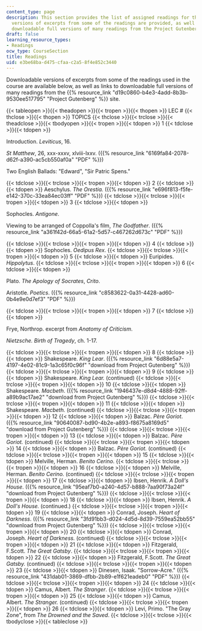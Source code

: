 ```yaml
---
content_type: page
description: This section provides the list of assigned readings for the course. Downloadable
  versions of excerpts from some of the readings are provided, as well as links to
  downloadable full versions of many readings from the Project Gutenberg site.
draft: false
learning_resource_types:
- Readings
ocw_type: CourseSection
title: Readings
uid: e3be68ba-d475-cfaa-c2a5-8f4e852c3440
---
```

Downloadable versions of excerpts from some of the readings used in the course are available below, as well as links to downloadable full versions of many readings from the {{% resource_link "d19c0860-b4e3-4add-8b3b-9530ee517795" "Project Gutenberg" %}} site.

{{< tableopen >}}{{< theadopen >}}{{< tropen >}}{{< thopen >}}
LEC #
{{< thclose >}}{{< thopen >}}
TOPICS
{{< thclose >}}{{< trclose >}}{{< theadclose >}}{{< tbodyopen >}}{{< tropen >}}{{< tdopen >}}
1
{{< tdclose >}}{{< tdopen >}}

Introduction. *Leviticus*, 16.

*St Matthew*, 26, xxx-xxxv, xlviii-lxxv. ({{% resource_link "6169fa84-2078-d62f-a390-ac5cb550af0a" "PDF" %}})

Two English Ballads: "Edward", "Sir Patric Spens."

{{< tdclose >}}{{< trclose >}}{{< tropen >}}{{< tdopen >}}
2
{{< tdclose >}}{{< tdopen >}}
Aeschylus. *The Orestia.* ({{% resource_link "e696f813-f5fe-e142-370c-33ea84ec03ff" "PDF" %}})
{{< tdclose >}}{{< trclose >}}{{< tropen >}}{{< tdopen >}}
3
{{< tdclose >}}{{< tdopen >}}

Sophocles. *Antigone*.

Viewing to be arranged of Coppolla's film, *The Godfather*. ({{% resource_link "a361f42d-66a5-61a2-5d57-c467262d673c" "PDF" %}})

{{< tdclose >}}{{< trclose >}}{{< tropen >}}{{< tdopen >}}
4
{{< tdclose >}}{{< tdopen >}}
Sophocles. *Oedipus Rex*.
{{< tdclose >}}{{< trclose >}}{{< tropen >}}{{< tdopen >}}
5
{{< tdclose >}}{{< tdopen >}}
Euripides. *Hippolytus*.
{{< tdclose >}}{{< trclose >}}{{< tropen >}}{{< tdopen >}}
6
{{< tdclose >}}{{< tdopen >}}

Plato. *The Apology of Socrates*, *Crito*.

Aristotle. *Poetics*. ({{% resource_link "c8583622-0a31-4428-ad60-0b4e9e0d7ef3" "PDF" %}})

{{< tdclose >}}{{< trclose >}}{{< tropen >}}{{< tdopen >}}
7
{{< tdclose >}}{{< tdopen >}}

Frye, Northrop. excerpt from *Anatomy of Criticism*.

*Nietzsche. Birth of Tragedy*, ch. 1-17.

{{< tdclose >}}{{< trclose >}}{{< tropen >}}{{< tdopen >}}
8
{{< tdclose >}}{{< tdopen >}}
Shakespeare. *King Lear*. ({{% resource_link "6d88e5a7-4197-4e02-81c9-1a3c65f0c96f" "download from Project Gutenberg" %}})
{{< tdclose >}}{{< trclose >}}{{< tropen >}}{{< tdopen >}}
9
{{< tdclose >}}{{< tdopen >}}
Shakespeare. *King Lear.* (continued)
{{< tdclose >}}{{< trclose >}}{{< tropen >}}{{< tdopen >}}
10
{{< tdclose >}}{{< tdopen >}}
Shakespeare. *Macbeth*. ({{% resource_link "1946437e-d8d4-4888-92ff-a89b9ac17ae2" "download from Project Gutenberg" %}})
{{< tdclose >}}{{< trclose >}}{{< tropen >}}{{< tdopen >}}
11
{{< tdclose >}}{{< tdopen >}}
Shakespeare. *Macbeth.* (continued)
{{< tdclose >}}{{< trclose >}}{{< tropen >}}{{< tdopen >}}
12
{{< tdclose >}}{{< tdopen >}}
Balzac. *Père Goriot*. ({{% resource_link "90640087-bd90-4b2e-a893-f8675a8169d5" "download from Project Gutenberg" %}})
{{< tdclose >}}{{< trclose >}}{{< tropen >}}{{< tdopen >}}
13
{{< tdclose >}}{{< tdopen >}}
Balzac. *Père Goriot.* (continued)
{{< tdclose >}}{{< trclose >}}{{< tropen >}}{{< tdopen >}}
14
{{< tdclose >}}{{< tdopen >}}
Balzac. *Père Goriot.* (continued)
{{< tdclose >}}{{< trclose >}}{{< tropen >}}{{< tdopen >}}
15
{{< tdclose >}}{{< tdopen >}}
Melville, Herman. *Benito Cerino*.
{{< tdclose >}}{{< trclose >}}{{< tropen >}}{{< tdopen >}}
16
{{< tdclose >}}{{< tdopen >}}
Melville, Herman. *Benito Cerino.* (continued)
{{< tdclose >}}{{< trclose >}}{{< tropen >}}{{< tdopen >}}
17
{{< tdclose >}}{{< tdopen >}}
Ibsen, Henrik. *A Doll's House*. ({{% resource_link "95eaf7b0-a240-4d57-b888-7aa90f73a24f" "download from Project Gutenberg" %}})
{{< tdclose >}}{{< trclose >}}{{< tropen >}}{{< tdopen >}}
18
{{< tdclose >}}{{< tdopen >}}
Ibsen, Henrik. *A Doll's House.* (continued.)
{{< tdclose >}}{{< trclose >}}{{< tropen >}}{{< tdopen >}}
19
{{< tdclose >}}{{< tdopen >}}
Conrad, Joseph. *Heart of Darkness*. ({{% resource_link "3fd91bb3-d024-4d5d-8d39-7559ea52bb55" "download from Project Gutenberg" %}})
{{< tdclose >}}{{< trclose >}}{{< tropen >}}{{< tdopen >}}
20
{{< tdclose >}}{{< tdopen >}}
Conrad, Joseph. *Heart of Darkness.* (continued)
{{< tdclose >}}{{< trclose >}}{{< tropen >}}{{< tdopen >}}
21
{{< tdclose >}}{{< tdopen >}}
Fitzgerald, F.Scott. *The Great Gatsby*.
{{< tdclose >}}{{< trclose >}}{{< tropen >}}{{< tdopen >}}
22
{{< tdclose >}}{{< tdopen >}}
Fitzgerald, F.Scott. *The Great Gatsby.* (continued)
{{< tdclose >}}{{< trclose >}}{{< tropen >}}{{< tdopen >}}
23
{{< tdclose >}}{{< tdopen >}}
Dinesen, Isaak. "Sorrow-Acre." ({{% resource_link "431dab01-3869-dfbb-2b89-e1f621eadeb0" "PDF" %}})
{{< tdclose >}}{{< trclose >}}{{< tropen >}}{{< tdopen >}}
24
{{< tdclose >}}{{< tdopen >}}
Camus, Albert. *The Stranger*.
{{< tdclose >}}{{< trclose >}}{{< tropen >}}{{< tdopen >}}
25
{{< tdclose >}}{{< tdopen >}}
Camus, Albert. *The Stranger.* (continued)
{{< tdclose >}}{{< trclose >}}{{< tropen >}}{{< tdopen >}}
26
{{< tdclose >}}{{< tdopen >}}
Levi, Primo. "The Gray Zone", from *The Drowned and the Saved*.
{{< tdclose >}}{{< trclose >}}{{< tbodyclose >}}{{< tableclose >}}